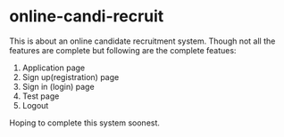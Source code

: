 # online-candi-recruit
This is about an online candidate recruitment system.
Though not all the features are complete but following are the complete featues:

1. Application page
2. Sign up(registration) page
3. Sign in (login) page
4. Test page
5. Logout

Hoping to complete this system soonest.
